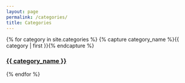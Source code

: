 ```yaml
---
layout: page
permalink: /categories/
title: Categories
---
```


<div class="container">
    <!--Row with three equal columns-->
    <div class="row">
        {% for category in site.categories %}
            {% capture category_name %}{{ category | first }}{% endcapture %}
            <div class="col-md-4 archive-group" >
                <a id="#{{ category_name | slugize }}" class="catLink" href="{{site.baseurl}}/categories/{{ category_name | slugize }}">
                    <h3 class="category-head">{{ category_name }}</h3>
                    <p name="{{ category_name | slugize }}"></p>
                </a>
            </div>
        {% endfor %}
    </div>
</div>